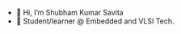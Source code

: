 - 👋 Hi, I’m Shubham Kumar Savita
- 🌱 Student/learner @ Embedded and VLSI Tech.

<!---
shubhamsavita98/shubhamsavita98 is a ✨ special ✨ repository because its `README.md` (this file) appears on your GitHub profile.
You can click the Preview link to take a look at your changes.
--->
